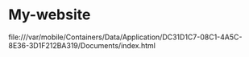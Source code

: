 # My-website
file:///var/mobile/Containers/Data/Application/DC31D1C7-08C1-4A5C-8E36-3D1F212BA319/Documents/index.html
